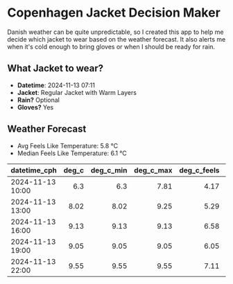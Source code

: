 
# Copenhagen Jacket Decision Maker

Danish weather can be quite unpredictable, so I created this app to help me decide which jacket to wear based on the weather forecast. 
It also alerts me when it's cold enough to bring gloves or when I should be ready for rain.

## What Jacket to wear?

- **Datetime**: 2024-11-13 07:11
- **Jacket**: Regular Jacket with Warm Layers
- **Rain?** Optional
- **Gloves?** Yes

## Weather Forecast
- Avg Feels Like Temperature: 5.8 °C
- Median Feels Like Temperature: 6.1 °C

| datetime_cph     |   deg_c |   deg_c_min |   deg_c_max |   deg_c_feels | weather   | wind   | rain   |
|:-----------------|--------:|------------:|------------:|--------------:|:----------|:-------|:-------|
| 2024-11-13 10:00 |    6.3  |        6.3  |        7.81 |          4.17 | Clouds    | Low    | None   |
| 2024-11-13 13:00 |    8.02 |        8.02 |        9.25 |          5.29 | Clouds    | Low    | None   |
| 2024-11-13 16:00 |    9.13 |        9.13 |        9.13 |          6.58 | Clouds    | Low    | None   |
| 2024-11-13 19:00 |    9.05 |        9.05 |        9.05 |          6.05 | Rain      | Medium | Low    |
| 2024-11-13 22:00 |    9.55 |        9.55 |        9.55 |          7.11 | Rain      | Low    | Low    |
        